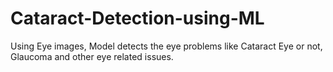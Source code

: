 # Cataract-Detection-using-ML
Using Eye images, Model detects the eye problems like Cataract Eye or not, Glaucoma and other eye related issues. 
